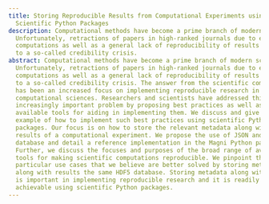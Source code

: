 ```yaml
---
title: Storing Reproducible Results from Computational Experiments using
  Scientific Python Packages
description: Computational methods have become a prime branch of modern science.
  Unfortunately, retractions of papers in high-ranked journals due to erroneous
  computations as well as a general lack of reproducibility of results have led
  to a so-called credibility crisis.
abstract: Computational methods have become a prime branch of modern science.
  Unfortunately, retractions of papers in high-ranked journals due to erroneous
  computations as well as a general lack of reproducibility of results have led
  to a so-called credibility crisis. The answer from the scientific community
  has been an increased focus on implementing reproducible research in the
  computational sciences. Researchers and scientists have addressed this
  increasingly important problem by proposing best practices as well as making
  available tools for aiding in implementing them. We discuss and give an
  example of how to implement such best practices using scientific Python
  packages. Our focus is on how to store the relevant metadata along with the
  results of a computational experiment. We propose the use of JSON and the HDF5
  database and detail a reference implementation in the Magni Python package.
  Further, we discuss the focuses and purposes of the broad range of available
  tools for making scientific computations reproducible. We pinpoint the
  particular use cases that we believe are better solved by storing metadata
  along with results the same HDF5 database. Storing metadata along with results
  is important in implementing reproducible research and it is readily
  achievable using scientific Python packages.
---
```

